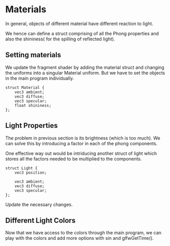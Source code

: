 # Materials
In general, objects of different material have different reaction to light. 

We hence can define a struct comprising of all the Phong properties and also the shininess( for the spilling of reflected light).

## Setting materials
We update the fragment shader by adding the material struct and changing the uniforms into a singular Material uniform. But we have to set the objects in the main program individually.
```
struct Material {
    vec3 ambient;
    vec3 diffuse;
    vec3 specular;
    float shininess;
}; 
```
## Light Properties
The problem in previous section is its brightness (which is too much). We can solve this by introducing a factor in each of the phong components.

One effective way out would be intriducing another struct of light which stores all the factors needed to be multiplied to the components.
```
struct Light {
    vec3 position;
  
    vec3 ambient;
    vec3 diffuse;
    vec3 specular;
};
```
Update the necessary changes.

## Different Light Colors

Now that we have access to the colors through the main program, we can play with the colors and add more options with sin and glfwGetTime().

